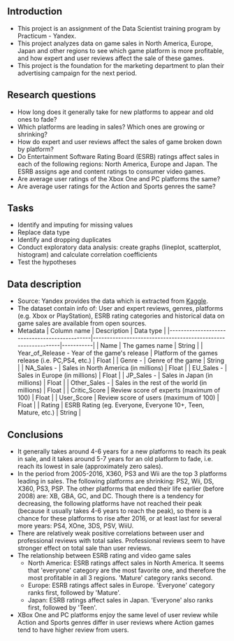 ## Introduction
- This project is an assignment of the Data Scientist training program by Practicum - Yandex. 
- This project analyzes data on game sales in North America, Europe, Japan and other regions to see which game platform is more profitable, and how expert and user reviews affect the sale of these games.
- This project is the foundation for the marketing department to plan their advertising campaign for the next period. 

## Research questions
- How long does it generally take for new platforms to appear and old ones to fade?
- Which platforms are leading in sales? Which ones are growing or shrinking? 
- How do expert and user reviews affect the sales of game broken down by platform?
- Do Entertainment Software Rating Board (ESRB) ratings affect sales in each of the following regions: North America, Europe and Japan. The ESRB assigns age and content ratings to consumer video games.
- Are average user ratings of the Xbox One and PC platforms the same?
- Are average user ratings for the Action and Sports genres the same?

## Tasks 
- Identify and imputing for missing values
- Replace data type
- Identify and dropping duplicates
- Conduct exploratory data analysis: create graphs (lineplot, scatterplot, histogram) and calculate correlation coefficients
- Test the hypotheses

## Data description
- Source: Yandex provides the data which is extracted from [Kaggle](https://www.kaggle.com/gregorut/videogamesales).
- The dataset contain info of: User and expert reviews, genres, platforms (e.g. Xbox or PlayStation), ESRB rating categories and historical data on game sales are available from open sources.
- Metadata
| Column name                                  | Description                                                  | Data type |
|----------------------------------------------|--------------------------------------------------------------|-----------|
| Name                                         | The games name                                               | String    |
| Year_of_Release - Year of the game's release | Platform of the games release (i.e. PC,PS4, etc.)            | Float     |
| Genre -                                      | Genre of the game                                            | String    |
| NA_Sales -                                   | Sales in North America (in millions)                         | Float     |
| EU_Sales -                                   | Sales in Europe (in millions)                                | Float     |
| JP_Sales -                                   | Sales in Japan (in millions)                                 | Float     |
| Other_Sales -                                | Sales in the rest of the world (in millions)                 | Float     |
| Critic_Score                                 | Review score of experts (maximum of 100)                     | Float     |
| User_Score                                   | Review score of users (maximum of 100)                       | Float     |
| Rating                                       | ESRB Rating (eg. Everyone, Everyone 10+, Teen, Mature, etc.) | String    |

## Conclusions
- It generally takes around 4-6 years for a new platforms to reach its peak in sale, and it takes around 5-7 years for an old platform to fade, i.e. reach its lowest in sale (approximately zero sales).
- In the period from 2005-2016, X360, PS3 and Wii are the top 3 platforms leading in sales. The following platforms are shrinking: PS2, Wii, DS, X360, PS3, PSP. The other platforms that ended their life earlier (before 2008) are: XB, GBA, GC, and DC. Though there is a tendency for decreasing, the following platforms have not reached their peak (because it usually takes 4-6 years to reach the peak), so there is a chance for these platforms to rise after 2016, or at least last for several more years: PS4, XOne, 3DS, PSV, WiiU.
- There are relatively weak positive correlations between user and professional reviews with total sales. Professional reviews seem to have stronger effect on total sale than user reviews.
- The relationship between ESRB rating and video game sales 
  - North America: ESRB ratings affect sales in North America. It seems that 'everyone' category are the most favorite one, and therefore the most profitable in all 3 regions. 'Mature' category ranks second.
  - Europe: ESRB ratings affect sales in Europe. 'Everyone' category ranks first, followed by 'Mature'.
  - Japan: ESRB ratings affect sales in Japan. 'Everyone' also ranks first, followed by 'Teen'.
- XBox One and PC platforms enjoy the same level of user review while Action and Sports genres differ in user reviews where Action games tend to have higher review from users.
